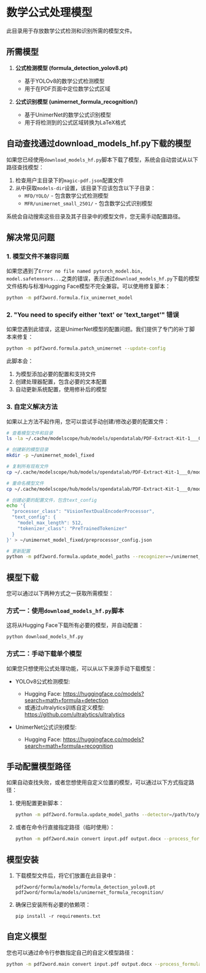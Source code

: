 # 数学公式处理模型

此目录用于存放数学公式检测和识别所需的模型文件。

## 所需模型

1. **公式检测模型 (formula_detection_yolov8.pt)**
   - 基于YOLOv8的数学公式检测模型
   - 用于在PDF页面中定位数学公式区域

2. **公式识别模型 (unimernet_formula_recognition/)**
   - 基于UnimerNet的数学公式识别模型
   - 用于将检测到的公式区域转换为LaTeX格式

## 自动查找通过download_models_hf.py下载的模型

如果您已经使用`download_models_hf.py`脚本下载了模型，系统会自动尝试从以下路径查找模型：

1. 检查用户主目录下的`magic-pdf.json`配置文件
2. 从中获取`models-dir`设置，该目录下应该包含以下子目录：
   - `MFD/YOLO/` - 包含数学公式检测模型
   - `MFR/unimernet_small_2501/` - 包含数学公式识别模型

系统会自动搜索这些目录及其子目录中的模型文件，您无需手动配置路径。

## 解决常见问题

### 1. 模型文件不兼容问题

如果您遇到了`Error no file named pytorch_model.bin, model.safetensors...`之类的错误，表示通过`download_models_hf.py`下载的模型文件结构与标准Hugging Face模型不完全兼容。可以使用修复脚本：

```bash
python -m pdf2word.formula.fix_unimernet_model
```

### 2. "You need to specify either 'text' or 'text_target'" 错误

如果您遇到此错误，这是UnimerNet模型的配置问题。我们提供了专门的补丁脚本来修复：

```bash
python -m pdf2word.formula.patch_unimernet --update-config
```

此脚本会：
1. 为模型添加必要的配置和支持文件
2. 创建处理器配置，包含必要的文本配置
3. 自动更新系统配置，使用修补后的模型

### 3. 自定义解决方法

如果以上方法不起作用，您可以尝试手动创建/修改必要的配置文件：

```bash
# 查看模型文件和目录
ls -la ~/.cache/modelscope/hub/models/opendatalab/PDF-Extract-Kit-1___0/models/MFR/unimernet_small_2501/

# 创建新的模型目录
mkdir -p ~/unimernet_model_fixed

# 复制所有现有文件
cp ~/.cache/modelscope/hub/models/opendatalab/PDF-Extract-Kit-1___0/models/MFR/unimernet_small_2501/* ~/unimernet_model_fixed/

# 重命名模型文件
cp ~/.cache/modelscope/hub/models/opendatalab/PDF-Extract-Kit-1___0/models/MFR/unimernet_small_2501/pytorch_model.pth ~/unimernet_model_fixed/pytorch_model.bin

# 创建必要的配置文件，包含text_config
echo '{
  "processor_class": "VisionTextDualEncoderProcessor",
  "text_config": {
    "model_max_length": 512,
    "tokenizer_class": "PreTrainedTokenizer"
  }
}' > ~/unimernet_model_fixed/preprocessor_config.json

# 更新配置
python -m pdf2word.formula.update_model_paths --recognizer=~/unimernet_model_fixed
```

## 模型下载

您可以通过以下两种方式之一获取所需模型：

### 方式一：使用`download_models_hf.py`脚本

这将从Hugging Face下载所有必要的模型，并自动配置：

```bash
python download_models_hf.py
```

### 方式二：手动下载单个模型

如果您只想使用公式处理功能，可以从以下来源手动下载模型：

- YOLOv8公式检测模型: 
  - Hugging Face: https://huggingface.co/models?search=math+formula+detection
  - 或通过ultralytics训练自定义模型: https://github.com/ultralytics/ultralytics

- UnimerNet公式识别模型: 
  - Hugging Face: https://huggingface.co/models?search=math+formula+recognition

## 手动配置模型路径

如果自动查找失败，或者您想使用自定义位置的模型，可以通过以下方式指定路径：

1. 使用配置更新脚本：
   ```bash
   python -m pdf2word.formula.update_model_paths --detector=/path/to/your/formula_detection_yolov8.pt --recognizer=/path/to/your/unimernet_formula_recognition
   ```

2. 或者在命令行直接指定路径（临时使用）：
   ```bash
   python -m pdf2word.main convert input.pdf output.docx --process_formulas=True --formula_detector_model=/path/to/your/detector.pt --formula_recognizer_model=/path/to/your/recognizer
   ```

## 模型安装

1. 下载模型文件后，将它们放置在此目录中：
   ```
   pdf2word/formula/models/formula_detection_yolov8.pt
   pdf2word/formula/models/unimernet_formula_recognition/
   ```

2. 确保已安装所有必要的依赖项：
   ```
   pip install -r requirements.txt
   ```

## 自定义模型

您也可以通过命令行参数指定自己的自定义模型路径：

```bash
python -m pdf2word.main convert input.pdf output.docx --process_formulas=True --formula_detector_model=/path/to/your/detector.pt --formula_recognizer_model=/path/to/your/recognizer
``` 
